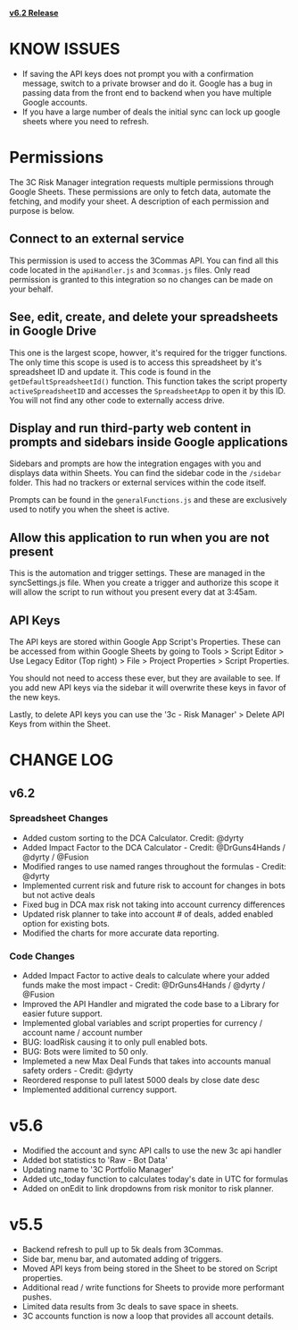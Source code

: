 **[v6.2 Release](https://docs.google.com/spreadsheets/d/1Lp1uEiOI7zawK9jZTjfL0ZB31JyS7IVZBRekqTfKb68)**

# KNOW ISSUES

- If saving the API keys does not prompt you with a confirmation message, switch to a private browser and do it. Google has a bug in passing data from the front end to backend when you have multiple Google accounts.
- If you have a large number of deals the initial sync can lock up google sheets where you need to refresh.

# Permissions

The 3C Risk Manager integration requests multiple permissions through Google Sheets. These permissions are only to fetch data, automate the fetching, and modify your sheet. A description of each permission and purpose is below.

## Connect to an external service
This permission is used to access the 3Commas API. You can find all this code located in the `apiHandler.js` and `3commas.js` files. Only read permission is granted to this integration so no changes can be made on your behalf.

## See, edit, create, and delete your spreadsheets in Google Drive
This one is the largest scope, howver, it's required for the trigger functions. The only time this scope is used is to access this spreadsheet by it's spreadsheet ID and update it. This code is found in the `getDefaultSpreadsheetId()` function. This function takes the script property `activeSpreadsheetID` and accesses the `SpreadsheetApp` to open it by this ID. You will not find any other code to externally access drive.

## Display and run third-party web content in prompts and sidebars inside Google applications
Sidebars and prompts are how the integration engages with you and displays data within Sheets. You can find the sidebar code in the `/sidebar` folder. This had no trackers or external services within the code itself.

Prompts can be found in the `generalFunctions.js` and these are exclusively used to notify you when the sheet is active.

## Allow this application to run when you are not present
This is the automation and trigger settings. These are managed in the syncSettings.js file. When you create a trigger and authorize this scope it will allow the script to run without you present every dat at 3:45am.


## API Keys
The API keys are stored within Google App Script's Properties. These can be accessed from within Google Sheets by going to Tools > Script Editor > Use Legacy Editor (Top right) > File > Project Properties > Script Properties.

You should not need to access these ever, but they are available to see. If you add new API keys via the sidebar it will overwrite these keys in favor of the new keys.

Lastly, to delete API keys you can use the '3c - Risk Manager' > Delete API Keys from within the Sheet.


# CHANGE LOG

## v6.2 

### Spreadsheet Changes
- Added custom sorting to the DCA Calculator. Credit: @dyrty
- Added Impact Factor to the DCA Calculator - Credit: @DrGuns4Hands / @dyrty / @Fusion
- Modified ranges to use named ranges throughout the formulas - Credit: @dyrty
- Implemented current risk and future risk to account for changes in bots but not active deals
- Fixed bug in DCA max risk not taking into account currency differences
- Updated risk planner to take into account # of deals, added enabled option for existing bots.
- Modified the charts for more accurate data reporting.

### Code Changes
- Added Impact Factor to active deals to calculate where your added funds make the most impact - Credit: @DrGuns4Hands / @dyrty / @Fusion
- Improved the API Handler and migrated the code base to a Library for easier future support.
- Implemented global variables and script properties for currency / account name / account number
- BUG: loadRisk causing it to only pull enabled bots.
- BUG: Bots were limited to 50 only.
- Implemeted a new Max Deal Funds that takes into accounts manual safety orders - Credit: @dyrty
- Reordered response to pull latest 5000 deals by close date desc
- Implemented additional currency support.


# v5.6
- Modified the account and sync API calls to use the new 3c api handler
- Added bot statistics to 'Raw - Bot Data'
- Updating name to '3C Portfolio Manager'
- Added utc_today function to calculates today's date in UTC for formulas
- Added on onEdit to link dropdowns from risk monitor to risk planner. 

# v5.5

- Backend refresh to pull up to 5k deals from 3Commas.
- Side bar, menu bar, and automated adding of triggers.
- Moved API keys from being stored in the Sheet to be stored on Script properties.
- Additional read / write functions for Sheets to provide more performant pushes.
- Limited data results from 3c deals to save space in sheets.
- 3C accounts function is now a loop that provides all account details.